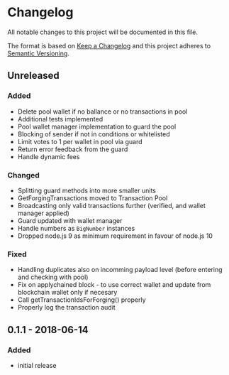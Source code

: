 # Changelog

All notable changes to this project will be documented in this file.

The format is based on [Keep a Changelog](http://keepachangelog.com/en/1.0.0/)
and this project adheres to [Semantic Versioning](http://semver.org/spec/v2.0.0.html).

## Unreleased

### Added

-   Delete pool wallet if no ballance or no transactions in pool
-   Additional tests implemented
-   Pool wallet manager implementation to guard the pool
-   Blocking of sender if not in conditions or whitelisted
-   Limit votes to 1 per wallet in pool via guard
-   Return error feedback from the guard
-   Handle dynamic fees

### Changed

-   Splitting guard methods into more smaller units
-   GetForgingTransactions moved to Transaction Pool
-   Broadcasting only valid transactions further (verified, and wallet manager applied)
-   Guard updated with wallet manager
-   Handle numbers as `BigNumber` instances
-   Dropped node.js 9 as minimum requirement in favour of node.js 10

### Fixed

-   Handling duplicates also on incomming payload level (before entering and checking with pool)
-   Fix on applychained block - to use correct wallet and update from blockchain wallet only if necesary
-   Call getTransactionIdsForForging() properly
-   Properly log the transaction audit

## 0.1.1 - 2018-06-14

### Added

-   initial release
